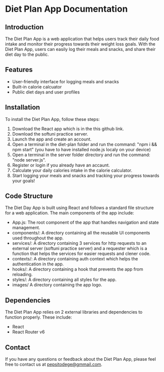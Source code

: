 # Diet Plan App Documentation

## Introduction

The Diet Plan App is a web application that helps users track their daily food intake and monitor their progress towards their weight loss goals. With the Diet Plan App, users can easily log their meals and snacks, and share their diet day to the public.

## Features

- User-friendly interface for logging meals and snacks
- Built-in calorie calcuator
- Public diet days and user profiles

## Installation

To install the Diet Plan App, follow these steps:

1. Download the React app which is in the this github link.
2. Download the softuni practice server.
3. Launch the app and create an account.
4. Open a terminal in the diet-plan folder and run the command: "npm i && npm start" (you have to have installed node.js localy on your device)
5. Open a terminal in the server folder directory and run the command: "node server.js".
6. Register or login if you already have an accaunt.
7. Calculate your daily calories intake in the calorie calculator.
8. Start logging your meals and snacks and tracking your progress towards your goals!

## Code Structure

The Diet Day App is built using React and follows a standard file structure for a web application. The main components of the app include:

- App.js: The root component of the app that handles navigation and state management.
- components/: A directory containing all the reusable UI components used throughout the app.
- services/: A directory containing 3 services for http requests to an external server (softuni practice server) and a requester which is a function that helps the services for easier requests and clener code.
- contexts/: A directory containing auth context which helps the authentication in the app.
- hooks/: A directory containing a hook that prevents the app from reloading.
- styles/: A directory containing all styles for the app.
- images/ A directory containing the app logo.


## Dependencies

The Diet Plan App relies on 2 external libraries and dependencies to function properly. These include:

- React 
- React Router v6

## Contact

If you have any questions or feedback about the Diet Plan App, please feel free to contact us at pepsitodege@gmmail.com.
